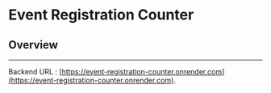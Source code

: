 # Event Registration Counter

## Overview
-----------

Backend URL : [https://event-registration-counter.onrender.com](https://event-registration-counter.onrender.com).
